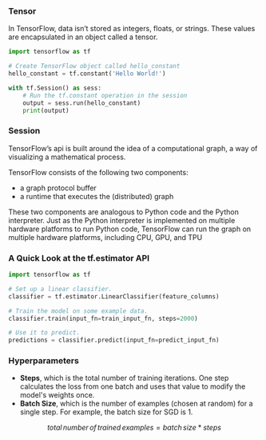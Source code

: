 ### Tensor
In TensorFlow, data isn’t stored as integers, floats, or strings. These values are encapsulated in an object called a tensor.

```py
import tensorflow as tf

# Create TensorFlow object called hello_constant
hello_constant = tf.constant('Hello World!')

with tf.Session() as sess:
    # Run the tf.constant operation in the session
    output = sess.run(hello_constant)
    print(output)
```

### Session
TensorFlow’s api is built around the idea of a computational graph, a way of visualizing a mathematical process.

TensorFlow consists of the following two components:

- a graph protocol buffer
- a runtime that executes the (distributed) graph

These two components are analogous to Python code and the Python interpreter. Just as the Python interpreter is implemented on multiple hardware platforms to run Python code, TensorFlow can run the graph on multiple hardware platforms, including CPU, GPU, and TPU

### A Quick Look at the tf.estimator API

```py
import tensorflow as tf

# Set up a linear classifier.
classifier = tf.estimator.LinearClassifier(feature_columns)

# Train the model on some example data.
classifier.train(input_fn=train_input_fn, steps=2000)

# Use it to predict.
predictions = classifier.predict(input_fn=predict_input_fn)
```

### Hyperparameters

- **Steps**, which is the total number of training iterations. One step calculates the loss from one batch and uses that value to modify the model's weights once.
- **Batch Size**, which is the number of examples (chosen at random) for a single step. For example, the batch size for SGD is 1.

$$total\,number\,of\,trained\,examples = batch\,size * steps$$